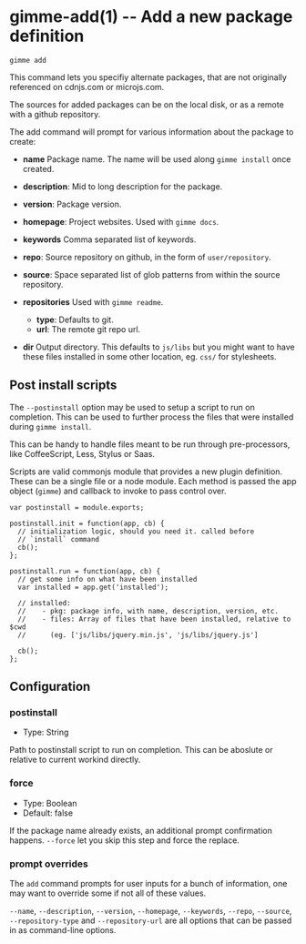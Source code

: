 gimme-add(1) -- Add a new package definition
===========================================

    gimme add

This command lets you specifiy alternate packages, that are not
originally referenced on cdnjs.com or microjs.com.

The sources for added packages can be on the local disk, or as a remote
with a github repository.

The add command will prompt for various information about the package to
create:

* **name** Package name. The name will be used along `gimme install`
  once created.

* **description**: Mid to long description for the package.

* **version**: Package version.

* **homepage**: Project websites. Used with `gimme docs`.

* **keywords** Comma separated list of keywords.

* **repo**: Source repository on github, in the form of `user/repository`.

* **source**: Space separated list of glob patterns from within the
  source repository.

* **repositories** Used with `gimme readme`.
  * **type**: Defaults to git.
  * **url**: The remote git repo url.

* **dir** Output directory. This defaults to `js/libs` but you might
  want to have these files installed in some other location, eg. `css/`
  for stylesheets.

## Post install scripts

The `--postinstall` option may be used to setup a script to run on
completion. This can be used to further process the files that were
installed during `gimme install`.

This can be handy to handle files meant to be run through
pre-processors, like CoffeeScript, Less, Stylus or Saas.

Scripts are valid commonjs module that provides a new plugin definition.
These can be a single file or a node module. Each method is passed the
app object (`gimme`) and callback to invoke to pass control over.

    var postinstall = module.exports;

    postinstall.init = function(app, cb) {
      // initialization logic, should you need it. called before
      // `install` command
      cb();
    };

    postinstall.run = function(app, cb) {
      // get some info on what have been installed
      var installed = app.get('installed');

      // installed:
      //    - pkg: package info, with name, description, version, etc.
      //    - files: Array of files that have been installed, relative to $cwd
      //      (eg. ['js/libs/jquery.min.js', 'js/libs/jquery.js']

      cb();
    };

## Configuration

### postinstall

* Type: String

Path to postinstall script to run on completion. This can be aboslute or
relative to current workind directly.

### force

* Type: Boolean
* Default: false

If the package name already exists, an additional prompt confirmation
happens. `--force` let you skip this step and force the replace.

### prompt overrides

The `add` command prompts for user inputs for a bunch of information,
one may want to override some if not all of these values.

`--name`, `--description`, `--version`, `--homepage`, `--keywords`,
`--repo`, `--source`, `--repository-type` and `--repository-url` are all
options that can be passed in as command-line options.

